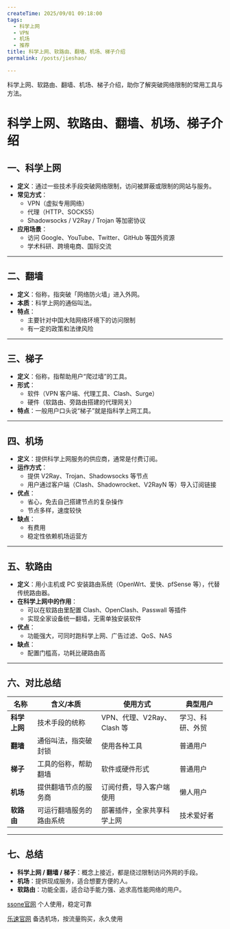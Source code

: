 ```yaml
---
createTime: 2025/09/01 09:18:00
tags:
  - 科学上网
  - VPN
  - 机场
  - 推荐
title: 科学上网、软路由、翻墙、机场、梯子介绍
permalink: /posts/jieshao/

---
```


科学上网、软路由、翻墙、机场、梯子介绍，助你了解突破网络限制的常用工具与方法。

<!-- more -->

# 科学上网、软路由、翻墙、机场、梯子介绍

## 一、科学上网
- **定义**：通过一些技术手段突破网络限制，访问被屏蔽或限制的网站与服务。  
- **常见方式**：
  - VPN（虚拟专用网络）
  - 代理（HTTP、SOCKS5）
  - Shadowsocks / V2Ray / Trojan 等加密协议  
- **应用场景**：
  - 访问 Google、YouTube、Twitter、GitHub 等国外资源
  - 学术科研、跨境电商、国际交流  

---

## 二、翻墙
- **定义**：俗称，指突破「网络防火墙」进入外网。  
- **本质**：科学上网的通俗叫法。  
- **特点**：
  - 主要针对中国大陆网络环境下的访问限制  
  - 有一定的政策和法律风险  

---

## 三、梯子
- **定义**：俗称，指帮助用户“爬过墙”的工具。  
- **形式**：
  - 软件（VPN 客户端、代理工具、Clash、Surge）  
  - 硬件（软路由、旁路由搭建的代理网关）  
- **特点**：一般用户口头说“梯子”就是指科学上网工具。  

---

## 四、机场
- **定义**：提供科学上网服务的供应商，通常是付费订阅。  
- **运作方式**：
  - 提供 V2Ray、Trojan、Shadowsocks 等节点  
  - 用户通过客户端（Clash、Shadowrocket、V2RayN 等）导入订阅链接  
- **优点**：
  - 省心，免去自己搭建节点的复杂操作  
  - 节点多样，速度较快  
- **缺点**：
  - 有费用  
  - 稳定性依赖机场运营方  

---

## 五、软路由
- **定义**：用小主机或 PC 安装路由系统（OpenWrt、爱快、pfSense 等），代替传统路由器。  
- **在科学上网中的作用**：
  - 可以在软路由里配置 Clash、OpenClash、Passwall 等插件  
  - 实现全家设备统一翻墙，无需单独安装软件  
- **优点**：
  - 功能强大，可同时跑科学上网、广告过滤、QoS、NAS  
- **缺点**：
  - 配置门槛高，功耗比硬路由高  

---

## 六、对比总结

| 名称       | 含义/本质               | 使用方式                         | 典型用户   |
|------------|-------------------------|----------------------------------|------------|
| **科学上网** | 技术手段的统称           | VPN、代理、V2Ray、Clash 等       | 学习、科研、外贸 |
| **翻墙**   | 通俗叫法，指突破封锁       | 使用各种工具                     | 普通用户   |
| **梯子**   | 工具的俗称，帮助翻墙       | 软件或硬件形式                   | 普通用户   |
| **机场**   | 提供翻墙节点的服务商       | 订阅付费，导入客户端使用         | 懒人用户   |
| **软路由** | 可运行翻墙服务的路由系统   | 部署插件，全家共享科学上网       | 技术爱好者 |

---

## 七、总结
- **科学上网 / 翻墙 / 梯子**：概念上接近，都是绕过限制访问外网的手段。  
- **机场**：提供现成服务，适合想要方便的人。  
- **软路由**：功能全面，适合动手能力强、追求高性能网络的用户。  

[ssone官网](https://hello-ssone.com/register?aff=QpXdVaKY) 个人使用，稳定可靠

[乐速官网](https://www.luxd.uk/#/register?code=mquP7UE5) 备选机场，按流量购买，永久使用